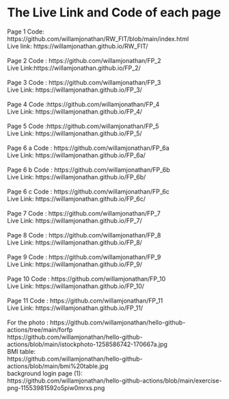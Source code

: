 <h1>The Live Link and Code of each page</h1>
Page 1 Code: https://github.com/willamjonathan/RW_FIT/blob/main/index.html<br>
  Live link: https://willamjonathan.github.io/RW_FIT/<br>
<br>
Page 2 Code : https://github.com/willamjonathan/FP_2 <br>
  Live Link:https://willamjonathan.github.io/FP_2/ <br>
<br>
Page 3 Code : https://github.com/willamjonathan/FP_3 <br>
  Live Link: https://willamjonathan.github.io/FP_3/<br>
<br>
Page 4 Code :https://github.com/willamjonathan/FP_4 <br>
  Live Link: https://willamjonathan.github.io/FP_4/<br>
<br>
Page 5 Code :https://github.com/willamjonathan/FP_5 <br>
  Live Link: https://willamjonathan.github.io/FP_5/ <br>
<br>
Page 6 a Code : https://github.com/willamjonathan/FP_6a<br>
  Live Link: https://willamjonathan.github.io/FP_6a/ <br>
<br>
Page 6 b Code : https://github.com/willamjonathan/FP_6b<br>
  Live Link: https://willamjonathan.github.io/FP_6b/ <br>
<br>
Page 6 c Code : https://github.com/willamjonathan/FP_6c <br>
  Live Link: https://willamjonathan.github.io/FP_6c/ <br>
<br>
Page 7 Code : https://github.com/willamjonathan/FP_7<br>
  Live Link: https://willamjonathan.github.io/FP_7/ <br>
<br>
Page 8 Code : https://github.com/willamjonathan/FP_8 <br>
  Live Link: https://willamjonathan.github.io/FP_8/ <br>
<br>
Page 9 Code : https://github.com/willamjonathan/FP_9<br>
  Live Link: https://willamjonathan.github.io/FP_9/ <br>
<br>
Page 10 Code : https://github.com/willamjonathan/FP_10 <br>
  Live Link: https://willamjonathan.github.io/FP_10/ <br>
<br>
Page 11 Code : https://github.com/willamjonathan/FP_11 <br>
  Live Link: https://willamjonathan.github.io/FP_11/ <br>
<br>
For the photo : https://github.com/willamjonathan/hello-github-actions/tree/main/forfp <br>
https://github.com/willamjonathan/hello-github-actions/blob/main/istockphoto-1258586742-170667a.jpg<br>
BMI table:<br>
https://github.com/willamjonathan/hello-github-actions/blob/main/bmi%20table.jpg<br>
background login page (1):<br>
https://github.com/willamjonathan/hello-github-actions/blob/main/exercise-png-11553981592o5piw0mrxs.png
